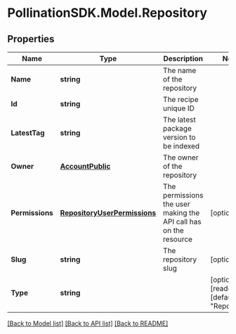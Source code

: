
# PollinationSDK.Model.Repository

## Properties

Name | Type | Description | Notes
------------ | ------------- | ------------- | -------------
**Name** | **string** | The name of the repository | 
**Id** | **string** | The recipe unique ID | 
**LatestTag** | **string** | The latest package version to be indexed | 
**Owner** | [**AccountPublic**](AccountPublic.md) | The owner of the repository | 
**Permissions** | [**RepositoryUserPermissions**](RepositoryUserPermissions.md) | The permissions the user making the API call has on the resource | [optional] 
**Slug** | **string** | The repository slug | [optional] 
**Type** | **string** |  | [optional] [readonly] [default to "Repository"]

[[Back to Model list]](../README.md#documentation-for-models)
[[Back to API list]](../README.md#documentation-for-api-endpoints)
[[Back to README]](../README.md)

